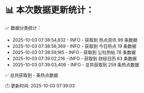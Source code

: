 📊 本次数据更新统计：
==========================

📈 数据分类统计：
- 2025-10-03 07:38:54,832 - INFO - 获取到 热点资讯 99 条数据
- 2025-10-03 07:38:56,369 - INFO - 获取到 今日热点 19 条数据
- 2025-10-03 07:38:59,185 - INFO - 获取到 公社热帖 78 条数据
- 2025-10-03 07:39:02,216 - INFO - 获取到 财经日历 63 条数据
- 2025-10-03 07:39:03,406 - INFO - 总共获取到 259 条热点数据

✅ 总共获取到 - 条热点数据

🕐 更新时间: 2025-10-03 07:39:03
